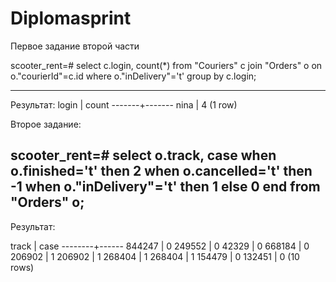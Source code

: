 # Diplomasprint
Первое задание второй части

scooter_rent=# 
select c.login, count(*) from "Couriers" c join "Orders" o on o."courierId"=c.id where o."inDelivery"='t' group by c.login;

--------------------------------------------- 
 Результат:
 login | count
-------+-------
 nina  |     4
(1 row)



Второе задание:

scooter_rent=# select o.track, case when o.finished='t' then 2 when o.cancelled='t' then -1 when o."inDelivery"='t' then 1 else 0 end from "Orders" o;
-----------------------


Результат:

 track  | case
--------+------
 844247 |    0
 249552 |    0
  42329 |    0
 668184 |    0
 206902 |    1
 206902 |    1
 268404 |    1
 268404 |    1
 154479 |    0
 132451 |    0
(10 rows)

